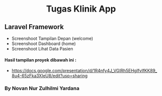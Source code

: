 # <p align="center">Tugas Klinik App</p>

## Laravel Framework

- Screenshoot Tampilan Depan (welcome)
- Screenshoot Dashboard (home)
- Screenshoot Lihat Data Pasien

#### Hasil tampilan proyek dibawah ini :
- https://docs.google.com/presentation/d/1R4nfy4J_VGIRh5EHgIfvlfKK89_8u4-65zFka3XIeU8/edit?usp=sharing

### By Novan Nur Zulhilmi Yardana